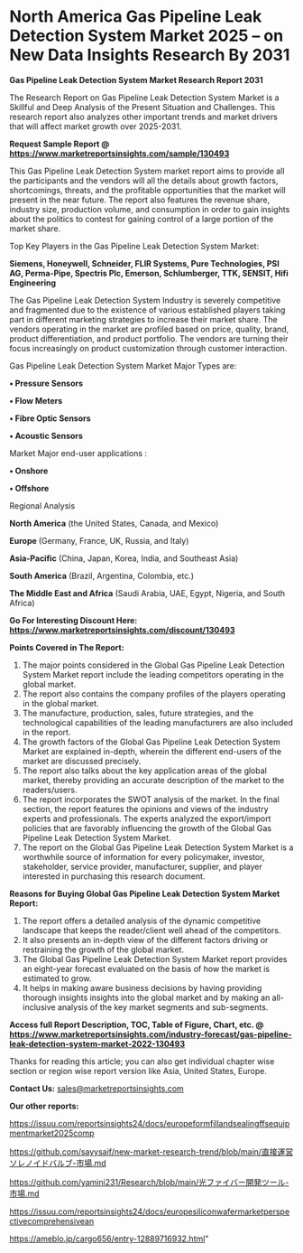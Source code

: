 # North America Gas Pipeline Leak Detection System Market 2025 – on New Data Insights Research By 2031

<strong>Gas Pipeline Leak Detection System Market Research Report 2031</strong>

The Research Report on Gas Pipeline Leak Detection System Market is a Skillful and Deep Analysis of the Present Situation and Challenges. This research report also analyzes other important trends and market drivers that will affect market growth over 2025-2031.

<strong>Request Sample Report @ <a href=https://www.marketreportsinsights.com/sample/130493>https://www.marketreportsinsights.com/sample/130493</a></strong>

This Gas Pipeline Leak Detection System market report aims to provide all the participants and the vendors will all the details about growth factors, shortcomings, threats, and the profitable opportunities that the market will present in the near future. The report also features the revenue share, industry size, production volume, and consumption in order to gain insights about the politics to contest for gaining control of a large portion of the market share.

Top Key Players in the Gas Pipeline Leak Detection System Market:

<strong>Siemens, Honeywell, Schneider, FLIR Systems, Pure Technologies, PSI AG, Perma-Pipe, Spectris Plc, Emerson, Schlumberger, TTK, SENSIT, Hifi Engineering</strong>

The Gas Pipeline Leak Detection System Industry is severely competitive and fragmented due to the existence of various established players taking part in different marketing strategies to increase their market share. The vendors operating in the market are profiled based on price, quality, brand, product differentiation, and product portfolio. The vendors are turning their focus increasingly on product customization through customer interaction.

Gas Pipeline Leak Detection System Market Major Types are:

<strong>• Pressure Sensors

• Flow Meters

• Fibre Optic Sensors

• Acoustic Sensors</strong>

Market Major end-user applications :

<strong>• Onshore

• Offshore</strong>

Regional Analysis

</u><strong><b>North America</b></strong> (the United States, Canada, and Mexico)

<strong><b>Europe </b></strong>(Germany, France, UK, Russia, and Italy)

<strong><b>Asia-Pacific</b></strong> (China, Japan, Korea, India, and Southeast Asia)

<strong><b>South America</b></strong> (Brazil, Argentina, Colombia, etc.)

<strong><b>The Middle East and Africa</b></strong> (Saudi Arabia, UAE, Egypt, Nigeria, and South Africa)

<strong>Go For Interesting Discount Here: <a href=https://www.marketreportsinsights.com/discount/130493>https://www.marketreportsinsights.com/discount/130493</a></strong>

<strong>Points Covered in The Report:</strong>
<ol>
  <li>The major points considered in the Global Gas Pipeline Leak Detection System Market report include the leading competitors operating in the global market.</li>
  <li>The report also contains the company profiles of the players operating in the global market.</li>
  <li>The manufacture, production, sales, future strategies, and the technological capabilities of the leading manufacturers are also included in the report.</li>
  <li>The growth factors of the Global Gas Pipeline Leak Detection System Market are explained in-depth, wherein the different end-users of the market are discussed precisely.</li>
  <li>The report also talks about the key application areas of the global market, thereby providing an accurate description of the market to the readers/users.</li>
  <li>The report incorporates the SWOT analysis of the market. In the final section, the report features the opinions and views of the industry experts and professionals. The experts analyzed the export/import policies that are favorably influencing the growth of the Global Gas Pipeline Leak Detection System Market.</li>
  <li>The report on the Global Gas Pipeline Leak Detection System Market is a worthwhile source of information for every policymaker, investor, stakeholder, service provider, manufacturer, supplier, and player interested in purchasing this research document.</li>
</ol>
<strong>Reasons for Buying Global Gas Pipeline Leak Detection System Market Report:</strong>

<ol>
  <li>The report offers a detailed analysis of the dynamic competitive landscape that keeps the reader/client well ahead of the competitors.</li>
  <li>It also presents an in-depth view of the different factors driving or restraining the growth of the global market.</li>
  <li>The Global Gas Pipeline Leak Detection System Market report provides an eight-year forecast evaluated on the basis of how the market is estimated to grow.</li>
  <li>It helps in making aware business decisions by having providing thorough insights insights into the global market and by making an all-inclusive analysis of the key market segments and sub-segments.</li>
</ol>
<strong>Access full Report Description, TOC, Table of Figure, Chart, etc. @ <a href=https://www.marketreportsinsights.com/industry-forecast/gas-pipeline-leak-detection-system-market-2022-130493>https://www.marketreportsinsights.com/industry-forecast/gas-pipeline-leak-detection-system-market-2022-130493</a></strong>


Thanks for reading this article; you can also get individual chapter wise section or region wise report version like Asia, United States, Europe.

<strong>Contact Us:</strong>
sales@marketreportsinsights.com

<strong>Our other reports:</strong>

<a href=https://issuu.com/reportsinsights24/docs/europeformfillandsealingffsequipmentmarket2025comp>https://issuu.com/reportsinsights24/docs/europeformfillandsealingffsequipmentmarket2025comp</a>

<a href=https://github.com/sayysaif/new-market-research-trend/blob/main/直接運営ソレノイドバルブ-市場.md>https://github.com/sayysaif/new-market-research-trend/blob/main/直接運営ソレノイドバルブ-市場.md</a>

<a href=https://github.com/yamini231/Research/blob/main/光ファイバー開発ツール-市場.md>https://github.com/yamini231/Research/blob/main/光ファイバー開発ツール-市場.md</a>

<a href=https://issuu.com/reportsinsights24/docs/europesiliconwafermarketperspectivecomprehensivean>https://issuu.com/reportsinsights24/docs/europesiliconwafermarketperspectivecomprehensivean</a>

<a href=https://ameblo.jp/cargo656/entry-12889716932.html>https://ameblo.jp/cargo656/entry-12889716932.html</a>"

